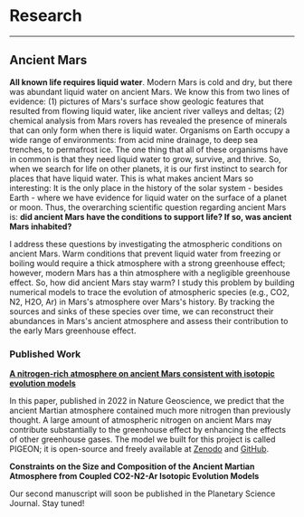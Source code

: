 # Research

-------------------------

## Ancient Mars

**All known life requires liquid water**. Modern Mars is cold and dry, but there was abundant liquid water on ancient Mars. We know this from two lines of evidence: (1) pictures of Mars's surface show geologic features that resulted from flowing liquid water, like ancient river valleys and deltas; (2) chemical analysis from Mars rovers has revealed the presence of minerals that can only form when there is liquid water. Organisms on Earth occupy a wide range of environments: from acid mine drainage, to deep sea trenches, to permafrost ice. The one thing that all of these organisms have in common is that they need liquid water to grow, survive, and thrive. So, when we search for life on other planets, it is our first instinct to search for places that have liquid water. This is what makes ancient Mars so interesting: It is the only place in the history of the solar system - besides Earth - where we have evidence for liquid water on the surface of a planet or moon. Thus, the overarching scientific question regarding ancient Mars is: **did ancient Mars have the conditions to support life? If so, was ancient Mars inhabited?**

I address these questions by investigating the atmospheric conditions on ancient Mars. Warm conditions that prevent liquid water from freezing or boiling would require a thick atmosphere with a strong greenhouse effect; however, modern Mars has a thin atmosphere with a negligible greenhouse effect. So, how did ancient Mars stay warm? I study this problem by building numerical models to trace the evolution of atmospheric species (e.g., CO2, N2, H2O, Ar) in Mars's atmosphere over Mars's history. By tracking the sources and sinks of these species over time, we can reconstruct their abundances in Mars's ancient atmosphere and assess their contribution to the early Mars greenhouse effect.

### **Published Work**

**[A nitrogen-rich atmosphere on ancient Mars consistent with isotopic evolution models](https://www.nature.com/articles/s41561-021-00886-y)**

In this paper, published in 2022 in Nature Geoscience, we predict that the ancient Martian atmosphere contained much more nitrogen than previously thought. A large amount of atmospheric nitrogen on ancient Mars may contribute substantially to the greenhouse effect by enhancing the effects of other greenhouse gases. 
The model we built for this project is called PIGEON; it is open-source and freely available at [Zenodo](https://doi.org/10.5281/zenodo.5760095) and [GitHub](https://github.com/trentagon/pigeon).


**Constraints on the Size and Composition of the Ancient Martian Atmosphere from Coupled CO2-N2-Ar Isotopic Evolution Models**

Our second manuscript will soon be published in the Planetary Science Journal. Stay tuned!